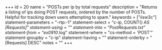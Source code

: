 +++
id = 20
name = "POSTs per ip by total requests"
description = "Returns a listing of ips doing POST requests, ordered by the number of POSTs. Helpful for tracking down users attempting to spam."
keywords = ["iisw3c"]
statement-parameters = "-rtp:-1"
statement-select = "c-ip, COUNT(*) AS [Requests]"
statement-using = ""
statement-into = "PostRequests.txt"
statement-from = "ex0910*.log"
statement-where = "cs-method = 'POST'"
statement-groupby = "c-ip"
statement-having = ""
statement-orderby = "[Requests] DESC"
notes = ""
+++


